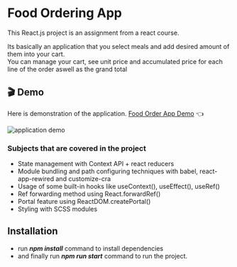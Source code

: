 # Food Ordering App

This React.js project is an assignment from a react course.

Its basically an application that you select meals and add desired amount of them into your cart.</br>
You can manage your cart, see unit price and accumulated price for each line of the order aswell as the grand total

## :clapper: Demo

Here is demonstration of the application. [Food Order App Demo](https://arsendemirci-food-order.netlify.app/) :point_left:

![application demo](/public/images/app_demo.gif)

### Subjects that are covered in the project

- State management with Context API + react reducers
- Module bundling and path configuring techniques with babel, react-app-rewired and customize-cra
- Usage of some built-in hooks like useContext(), useEffect(), useRef()
- Ref forwarding method using React.forwardRef()
- Portal feature using ReactDOM.createPortal()
- Styling with SCSS modules

## Installation

- run **_npm install_** command to install dependencies
- and finally run **_npm run start_** command to run the project.
